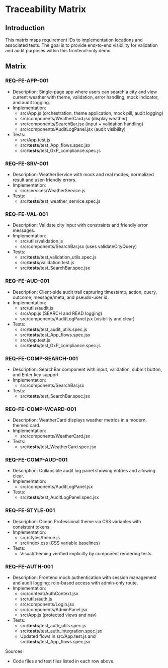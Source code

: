 # Traceability Matrix

## Introduction
This matrix maps requirement IDs to implementation locations and associated tests. The goal is to provide end-to-end visibility for validation and audit purposes within this frontend-only demo.

## Matrix

### REQ-FE-APP-001
- Description: Single-page app where users can search a city and view current weather with theme, validation, error handling, mock indicator, and audit logging.
- Implementation:
  - src/App.js (orchestration, theme application, mock pill, audit logging)
  - src/components/WeatherCard.jsx (display weather)
  - src/components/SearchBar.jsx (input + validation handling)
  - src/components/AuditLogPanel.jsx (audit visibility)
- Tests:
  - src/App.test.js
  - src/__tests__/test_App_flows.spec.jsx
  - src/__tests__/test_GxP_compliance.spec.js

### REQ-FE-SRV-001
- Description: WeatherService with mock and real modes; normalized result and user-friendly errors.
- Implementation:
  - src/services/WeatherService.js
- Tests:
  - src/__tests__/test_weather_service.spec.js

### REQ-FE-VAL-001
- Description: Validate city input with constraints and friendly error messages.
- Implementation:
  - src/utils/validation.js
  - src/components/SearchBar.jsx (uses validateCityQuery)
- Tests:
  - src/__tests__/test_validation_utils.spec.js
  - src/__tests__/validation.test.js
  - src/__tests__/test_SearchBar.spec.jsx

### REQ-FE-AUD-001
- Description: Client-side audit trail capturing timestamp, action, query, outcome, message/meta, and pseudo-user id.
- Implementation:
  - src/utils/audit.js
  - src/App.js (SEARCH and READ logging)
  - src/components/AuditLogPanel.jsx (visibility and clear)
- Tests:
  - src/__tests__/test_audit_utils.spec.js
  - src/__tests__/test_App_flows.spec.jsx
  - src/App.test.js
  - src/__tests__/test_GxP_compliance.spec.js

### REQ-FE-COMP-SEARCH-001
- Description: SearchBar component with input, validation, submit button, and Enter key support.
- Implementation:
  - src/components/SearchBar.jsx
- Tests:
  - src/__tests__/test_SearchBar.spec.jsx

### REQ-FE-COMP-WCARD-001
- Description: WeatherCard displays weather metrics in a modern, themed card.
- Implementation:
  - src/components/WeatherCard.jsx
- Tests:
  - src/__tests__/test_WeatherCard.spec.jsx

### REQ-FE-COMP-AUD-001
- Description: Collapsible audit log panel showing entries and allowing clear.
- Implementation:
  - src/components/AuditLogPanel.jsx
- Tests:
  - src/__tests__/test_AuditLogPanel.spec.jsx

### REQ-FE-STYLE-001
- Description: Ocean Professional theme via CSS variables with consistent tokens.
- Implementation:
  - src/styles/theme.js
  - src/index.css (CSS variable baselines)
- Tests:
  - Visual/theming verified implicitly by component rendering tests.

### REQ-FE-AUTH-001
- Description: Frontend mock authentication with session management and audit logging; role-based access with admin-only route.
- Implementation:
  - src/context/AuthContext.jsx
  - src/utils/auth.js
  - src/components/Login.jsx
  - src/components/AdminPanel.jsx
  - src/App.js (protected views and nav)
- Tests:
  - src/__tests__/test_auth_utils.spec.js
  - src/__tests__/test_auth_integration.spec.jsx
  - Updated flows in src/App.test.js and src/__tests__/test_App_flows.spec.jsx

Sources:
- Code files and test files listed in each row above.
